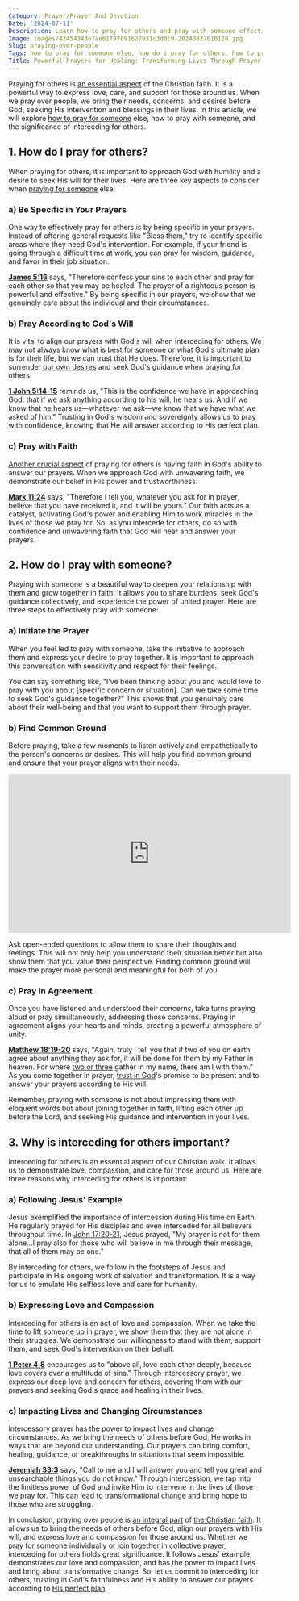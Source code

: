 ```yaml
---
Category: Prayer/Prayer And Devotion
Date: '2024-07-11'
Description: Learn how to pray for others and pray with someone effectively. Discover the power of interceding for others and how to pray over someone with this comprehensive guide.
Image: images/4245434de7ae61f97091627931c3d0c9-20240827010128.jpg
Slug: praying-over-people
Tags: how to pray for someone else, how do i pray for others, how to pray with someone, praying with someone, how do we pray for others, interceding for others, how to pray over someone
Title: Powerful Prayers for Healing: Transforming Lives Through Prayer Ministry
---
```


Praying for others is [an essential aspect](/5-essential-biblical-principles-for-christian-parenting) of the Christian faith. It is a powerful way to express love, care, and support for those around us. When we pray over people, we bring their needs, concerns, and desires before God, seeking His intervention and blessings in their lives. In this article, we will explore [how to pray for someone](/things-to-pray-for) else, how to pray with someone, and the significance of interceding for others.

## 1. How do I pray for others?

When praying for others, it is important to approach God with humility and a desire to seek His will for their lives. Here are three key aspects to consider when [praying for someone](/prayers-to-pray-for-others) else:

### a) Be Specific in Your Prayers

One way to effectively pray for others is by being specific in your prayers. Instead of offering general requests like "Bless them," try to identify specific areas where they need God's intervention. For example, if your friend is going through a difficult time at work, you can pray for wisdom, guidance, and favor in their job situation. 

**[James 5:16](https://www.bibleref.com/James/5/James-5-16.html)** says, "Therefore confess your sins to each other and pray for each other so that you may be healed. The prayer of a righteous person is powerful and effective." By being specific in our prayers, we show that we genuinely care about the individual and their circumstances.

### b) Pray According to God's Will

It is vital to align our prayers with God's will when interceding for others. We may not always know what is best for someone or what God's ultimate plan is for their life, but we can trust that He does. Therefore, it is important to surrender [our own desires](/5-powerful-prayers-for-trust-in-god-strengthen-your-faith-today) and seek God's guidance when praying for others.

**[1 John 5:14-15](https://www.bibleref.com/1-John/5/1-John-5-14.html)** reminds us, "This is the confidence we have in approaching God: that if we ask anything according to his will, he hears us. And if we know that he hears us—whatever we ask—we know that we have what we asked of him." Trusting in God's wisdom and sovereignty allows us to pray with confidence, knowing that He will answer according to His perfect plan.

### c) Pray with Faith

[Another crucial aspect](/scripture-on-answered-prayer) of praying for others is having faith in God's ability to answer our prayers. When we approach God with unwavering faith, we demonstrate our belief in His power and trustworthiness.

**[Mark 11:24](https://www.bibleref.com/Mark/11/Mark-11-24.html)** says, "Therefore I tell you, whatever you ask for in prayer, believe that you have received it, and it will be yours." Our faith acts as a catalyst, activating God's power and enabling Him to work miracles in the lives of those we pray for. So, as you intercede for others, do so with confidence and unwavering faith that God will hear and answer your prayers.

## 2. How do I pray with someone?

Praying with someone is a beautiful way to deepen your relationship with them and grow together in faith. It allows you to share burdens, seek God's guidance collectively, and experience the power of united prayer. Here are three steps to effectively pray with someone:

### a) Initiate the Prayer

When you feel led to pray with someone, take the initiative to approach them and express your desire to pray together. It is important to approach this conversation with sensitivity and respect for their feelings.

You can say something like, "I've been thinking about you and would love to pray with you about [specific concern or situation]. Can we take some time to seek God's guidance together?" This shows that you genuinely care about their well-being and that you want to support them through prayer.

### b) Find Common Ground

Before praying, take a few moments to listen actively and empathetically to the person's concerns or desires. This will help you find common ground and ensure that your prayer aligns with their needs.


<iframe width="560" height="315" src="https://www.youtube.com/embed/QTJ1JwGYef4" frameborder="0" allow="autoplay; encrypted-media" allowfullscreen></iframe>


Ask open-ended questions to allow them to share their thoughts and feelings. This will not only help you understand their situation better but also show them that you value their perspective. Finding common ground will make the prayer more personal and meaningful for both of you.

### c) Pray in Agreement

Once you have listened and understood their concerns, take turns praying aloud or pray simultaneously, addressing those concerns. Praying in agreement aligns your hearts and minds, creating a powerful atmosphere of unity.

**[Matthew 18:19-20](https://www.bibleref.com/Matthew/18/Matthew-18-19.html)** says, "Again, truly I tell you that if two of you on earth agree about anything they ask for, it will be done for them by my Father in heaven. For where [two or three](/unveiling-the-biblical-significance-of-the-number-2-a-comprehensive-guide-for-christian-readers) gather in my name, there am I with them." As you come together in prayer, [trust in God](/transformative-power-of-christian-prayer-comprehensive-guide)'s promise to be present and to answer your prayers according to His will.

Remember, praying with someone is not about impressing them with eloquent words but about joining together in faith, lifting each other up before the Lord, and seeking His guidance and intervention in your lives.

## 3. Why is interceding for others important?

Interceding for others is an essential aspect of our Christian walk. It allows us to demonstrate love, compassion, and care for those around us. Here are three reasons why interceding for others is important:

### a) Following Jesus' Example

Jesus exemplified the importance of intercession during His time on Earth. He regularly prayed for His disciples and even interceded for all believers throughout time. In [John 17:20-21](https://www.bibleref.com/John/17/John-17-20.html), Jesus prayed, "My prayer is not for them alone...I pray also for those who will believe in me through their message, that all of them may be one."

By interceding for others, we follow in the footsteps of Jesus and participate in His ongoing work of salvation and transformation. It is a way for us to emulate His selfless love and care for humanity.

### b) Expressing Love and Compassion

Interceding for others is an act of love and compassion. When we take the time to lift someone up in prayer, we show them that they are not alone in their struggles. We demonstrate our willingness to stand with them, support them, and seek God's intervention on their behalf.

**[1 Peter 4:8](https://www.bibleref.com/1-Peter/4/1-Peter-4-8.html)** encourages us to "above all, love each other deeply, because love covers over a multitude of sins." Through intercessory prayer, we express our deep love and concern for others, covering them with our prayers and seeking God's grace and healing in their lives.

### c) Impacting Lives and Changing Circumstances

Intercessory prayer has the power to impact lives and change circumstances. As we bring the needs of others before God, He works in ways that are beyond our understanding. Our prayers can bring comfort, healing, guidance, or breakthroughs in situations that seem impossible.

**[Jeremiah 33:3](https://www.bibleref.com/Jeremiah/33/Jeremiah-33-3.html)** says, "Call to me and I will answer you and tell you great and unsearchable things you do not know." Through intercession, we tap into the limitless power of God and invite Him to intervene in the lives of those we pray for. This can lead to transformational change and bring hope to those who are struggling.

In conclusion, praying over people is [an integral part](/pray-for-the-weak) of [the Christian faith](/what-to-pray). It allows us to bring the needs of others before God, align our prayers with His will, and express love and compassion for those around us. Whether we pray for someone individually or join together in collective prayer, interceding for others holds great significance. It follows Jesus' example, demonstrates our love and compassion, and has the power to impact lives and bring about transformative change. So, let us commit to interceding for others, trusting in God's faithfulness and His ability to answer our prayers according to [His perfect plan](/scripture-on-prayer-and-supplication).